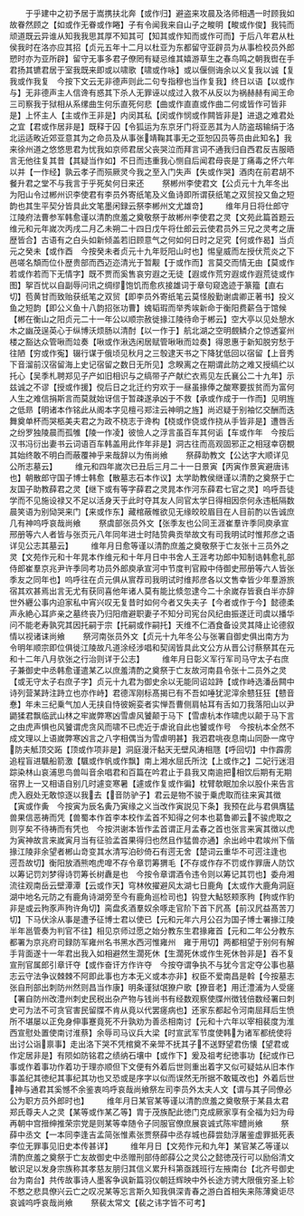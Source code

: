 <!-- { "loadSidebar": true } -->
　　于乎建中之初予居于嵩携扶北奔【或作归】避盗来攻晨及洛师相遇一时顾我如故眷然顾之【如或作无眷或作睠】子有令闻我来自山子之畯明【畯或作俊】我钝而顽道既云异谁从知我我思其厚不知其可【知其或作知而或作可而】于后八年君从杜侯我时在洛亦应其招【贞元五年十二月以杜亚为东都留守亚辟员为从事检校员外郎愬时亦为亚所辟】留守无事多君子僚罔有疑忌维其嬉游草生之春鸟鸣之朝我辔在手君扬其镳君居于室我既来即或以啸歌【啸或作咏】或以偃侧诲余以义复我以诚【复我或作我复　今按下文云无非德声则此二句专指穆也当作复我】终日以语【以或作与】无非德声主人信谗有惑其下杀人无罪诬以成过入救不从反以为祸赫赫有闻王命三司察我于狱相从系缧曲生何乐直死何悲【曲或作直直或作曲二何或皆作可皆非是】上怀主人【主或作王非是】内闵其私【闵或作悯或作闗皆非是】进退之难君处之宜【君或作居非是】既释于囚【令狐运为东京牙门将亚恶其为人防盗刼输绢于洛北运适畋近郊亚意其为之命员及从事张靖鞠其事无之亚恕囚员等员由此知名】我来徐州道之悠悠思君为忧我如京师君居父丧哭泣而拜言词不通我归自西君反吉服晤言无他往复其昔【其疑当作如】不日而违重我心恻自后闻君母丧是丁痛毒之怀六年以并【一作经】孰云孝子而殒厥灵今我之至入门失声【失或作哭】酒肉在前君胡不餐升君之堂不与我言于乎死矣何日来还
　　祭郴州李使君文【公贞元十九年冬出为阳山令过郴州识李使君有李员外寄纸笔及义鱼诗即所谓获纸笔之双贸投又鱼之短韵也其生平契分皆具此文笔墨闲録云祭李郴州文尤雄竒】
　　维年月日将仕郎守江陵府法曹参军韩愈谨以清酌庶羞之奠敬祭于故郴州李使君之灵【文苑此篇首题云维元和元年嵗次丙戌二月乙未朔二十四日戊午将仕郎云云使君员外三兄之灵考之唐歴皆合】古语有之白头如新倾盖若旧顾意气之何如何日时之足究【何或作曷】当贞元之癸未【或作酉　今按癸未者贞元十九年贬阳山时也】惕皇威而左授伏荒炎之下邑嗟名頽而位仆歴贵部而西迈迩清光于暂觏【于或作而】言莫交而情无由【莫或作若或作若而下无情字】既不贾而奚售哀穷遐之无徒【遐或作荒穷遐或作遐荒徒或作图】挐百忧以自副辱问讯之绸缪饱饥而愈疚接雄词于章句窥逸迹于篆籀【直右切】苞黄甘而致贻获纸笔之双贸【即李员外寄纸笔云莫怪殷勤谢虞卿正著书】投义鱼之短韵【即公义鱼十八韵招张功曹】媿韬瑕而举秀竢新命于衡阳费薪刍于馆候【郴在衡山之阳贞元二十一年公以顺宗赦徙掾江陵待命于郴云】空大亭以见处憩水木之幽茂逞英心于纵博沃烦肠以清酎【以一作于】航北湖之空明覻鳞介之惊透宴州楼之豁达众管啾而竝奏【啾或作湫选闲居赋管啾啾而竝奏】得恩惠于新知脱穷愁于往陋【穷或作寃】辍行谋于俄顷见秋月之三彀逮天书之下降犹低回以宿留【上音秀下音溜前汉宿留海上史记宿留之数日无所见】念睽离之在期谓此防之难又授缟纻以托心【吴季札聘郑见子产如旧相识与之缟带子产献纻衣焉见左氏襄公二十九年】示兹诚之不谬【授或作援】傥后日之北迁约穷欢于一昼虽掾俸之酸寒要拔贫而为富何人生之难信捐斯言而莫就始讶信于暂疎遂承凶于不救【承或作成于一作而】见明旌之低昻【明诸本作铭此从阁本字见檀弓郑注云神明之旌】尚迟疑于别袖忆交酬而迭舞奠单杯而哭柩美夫君之为政不桡志于谗构【桡或作侥或作挠从手皆非是】遭唇舌之纷罗独陵晨而孤雊【陵一作凌】彼憸人之浮言虽百车其何诟【车或作年　今按后汉书冯衍出妻书云词语百车韩盖用此作年非是】洞古往而高观固邪正之相冦幸窃覩其始终敢不明白而蔽覆神乎来哉辞以为侑尚飨
　　祭薛助教文【公达字大顺详见公所志墓云】
　　维元和四年嵗次已丑后三月二十一日景寅【丙寅作景寅避唐讳也】朝散郎守国子博士韩愈【散墓志石本作议】太学助教侯继谨以清酌之奠祭于亡友国子助教薛君之灵【继下或有等字薛君之灵晁本作河东薛君七官之灵】呜呼吾徒学而不见施设禄又不足以活身天于此时夺其友人同官太学日得相因奈何永违秖隔数晨笑语为别恸哭来门【来或作东】藏棺蔽帷欲见无缘皎皎眉目在人目前酌以告诚庶几有神呜呼哀哉尚飨
　　祭虞部张员外文【张季友也公同王涯崔羣许季同庾承宣邢册等六人者皆与张页元八年同年进士时陆贽典贡举故文有司我明试时惟邦彦之语详见公志其墓云】
　　维年月日愈等谨以清酌庶羞之奠敬祭于亡友张十三员外之灵【文苑作元和十年晁本作维元和十年月日中书舍人王涯考功郎中知制诰韩愈礼部侍郎崔羣京兆尹许季同考功员外郎庾承宣河中节度判官殿中侍御史邢册等六人皆张季友之同年也】呜呼往在贞元俱从賔荐司我明试时维邦彦各以文售幸皆少年羣游旅宿其欢甚焉出言无尤有获同喜他年诸人莫有能比倐忽逮今二十余嵗存皆衰白半亦辞世外纒公事内迫家私中宵兴叹无复昔时如何今者又失夫子【今者或作于今】懿德柔声永絶心耳庐亲之墓终丧乃归阳瘖避职妻子不知分司宪台风纪由振遂迁司虞以播华问不能老寿孰究其因托嗣于宗【托嗣或作嗣托】天维不仁酒食备设灵其降止论德叙情以视诸诔尚飨
　　祭河南张员外文【贞元十九年冬公与张署自御史俱出南方为令明年顺宗即位俱徙江陵故凡道涂经涉唱和契阔皆具此文公方从晋公讨蔡祭其在元和十二年八月欤张之行治则详于公志】
　　维年月日彰义军行军司马守太子右庶子兼御史中丞韩愈谨遣某乙以庶羞清酌之奠祭于亡友故河南县令张十二员外之灵【或无守太子右庶子字】贞元十九君为御史余以无能同诏竝跱【或作峙选潘岳闗中诗列营某跱注跱立也亦作峙】君德浑刚标髙揭已有不吾如唾犹泥滓余戆狂狂【戆音惷】年未三纪乗气加人无挟自恃彼婉娈者实惮吾曹侧肩帖耳有舌如刀我落阳山以尹鼯猱君飘临武山林之牢嵗弊寒凶雪虐风饕颠于马下【雪虐杭本作啸虎以颠于马下言之由虎声惧也风饕谓虎贪风而啸不已虎近于虐讹自此也饕或作号　今按杭本全然不成文理以上语嵗弊寒凶言之八字相偶当为雪虐明甚】我泗君咷夜息南山同卧一席守防夫觝顶交跖【顶或作项非是】洞庭漫汗黏天无壁风涛相豗【呼回切】中作霹雳追程盲进颿船箭激【颿或作帆或作飘】南上湘水屈氏所沈【上或作之】二妃行迷泪踪染林山哀浦思鸟兽叫音余唱君和百篇在吟君止于县我又南逾把相饮后期有无期宿界上一又相语自别几时遽变寒暑【遽或作复或作徧】枕臂欹眠加余以股仆来告言虎入廐处无敢惊逐以我去【音防驴子】君云是物不骏于乗虎取而往来寅其徴【寅或作夤　今按寅为辰名夤乃寅缘之义当改作寅説见下条】我预在此与君俱膺猛兽果信恶祷而凭【兽蜀本作首李本校作孟首不知得之何本也葛鲁卿云不骏虎取之则亨矣不待祷而有凭也　今按洪谢本皆作孟首谓正月孟春之首也张言来寅其徴以虎为寅神故言来嵗寅月当有征验孟首果得归也然且作猛兽亦通】余出岭中君竢州下偕掾江陵非余望者郴山竒变其水清写泊砂倚石有遌无舍【楚词云重华不可遌注逢也　遌吾故切】衡阳放酒熊咆虎嘷不存令章罚筹猬毛【不存或作存不罚或作罪唐人防饮以筹记罚刘梦得诗罚筹长树纛是也　今按令章谓酒令违令则以筹记其罚也】委舟湘流往观南岳云壁潭潭【云或作天】穹林攸擢避风太湖七日鹿角【太或作大鹿角洞庭湖中地名元防之有鹿角诗湖旁至今有鹿角巡检司也】钩登大鮎怒颊豕豞【豞或作豹非是或云豞豕声豞许角切】脔盘炙酒羣奴余啄走官阶下首下凥髙【前汉凥益髙苦刀切】下马伏涂从事是遭予征博士君以使已【元和元年六月公召为国子博士署掾江陵半年邕管奏为判官不往】相见京师过愿之始分教东生君掾雍首【元和二年公分教东都署为京兆府司録防军雍州名书黑水西河惟雍州　雍于用切】两都相望于别何有解手背面遂十一年君出我入如相避然生濶死休【生濶死休或作生死休咎非是】吞不复宣刑官属郎引章讦夺【或作奋讦方作许夺　今按夺谓争执不与犹今言定夺公事也墓志云守法争议棘棘不阿即此事也方本无义或本亦非】权臣不爱南昌是斡【今按墓志张自刑部出刺防州然则昌当作康】明条谨狱氓獠户歌【獠音老】用迁澧浦为人受瘥【署自防州改澧州刺史民税出杂产物与钱尚书有经数观察使牒州徴钱倍数经署曰刺史可为法不可贪官害民留牒不肯从竟以代罢瘥病也】还家东都起令河南屈拜后生愤所不堪屡以正免身伸事蹇竟死不升孰劝为善丞相南讨【元和十六年以宰相裴度为淮西宣慰处置使南讨淮蔡】余辱司马议兵大梁【时宣武军节度使韩为诸军都统使将出讨公诣禀事】走出洛下哭不凭棺奠不亲斝不抚其子不送野望君伤懐【望君或作定居非是】有陨如防铭君之绩纳石壤中【或作下】爰及祖考纪徳事功【纪或作已事或作着事功作着功于理亦顺但下文便有外着后世则重出着字又似可疑姑从旧本作事盖纪其徳纪其事纪其功也又恐或是序字以似而误然无所据不敢辄改也】外着后世神与通君其奚憾不余鉴衷呜呼哀哉尚飨祭左司李员外太夫人文【谓与其子同僚必公为职方员外郎时也】
　　维年月日某官某等谨以清酌庶羞之奠敬祭于某县太君郑氏尊夫人之灵【某等或作某乙等】胄于茂族配此徳门克成厥家享有全福为妇为母再朝中宫搢绅推荣宗党是则某等幸随令子同服官僚庶展哀诚式陈牢醴尚飨
　　祭薛中丞文【一本同李逢吉孟简张惟素张贾祭薛中丞存城也薛尝劾浮屠鉴虚罪抵死表李位无罪事见旧史本传甚详】
　　维年月日【文苑作元和九年】某官某乙等谨以清酌庶羞之奠祭于亡友故御史中丞赠刑部侍郎薛公之灵公之懿徳茂行可以励俗清文敏识足以发身宗族称其孝慈友朋归其信义累升科第亟践班行左掖南台【北齐号御史台为南台】共传故事诗人墨客争讽新篇羽仪朝廷辉映中外长途方骋大限俄穷圣上轸不憗之悲具僚兴云亡之叹况某等忘言斯久知我俱深青春之游白首相失来陈薄奠讵尽哀诚呜呼哀哉尚飨
　　祭裴太常文【裴之讳字皆不可考】
